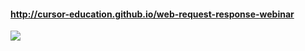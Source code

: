 #### http://cursor-education.github.io/web-request-response-webinar

![](http://new.tinygrab.com/7020c0e8b0a55bf0200518ff9a3ba8877daf889f5b.png)